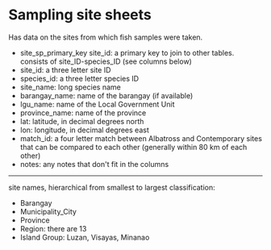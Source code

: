 # Sampling site sheets

Has data on the sites from which fish samples were taken.

* site_sp_primary_key	site_id: a primary key to join to other tables. consists of site_ID-species_ID (see columns below)
* site_id: a three letter site ID
* species_id: a three letter species ID
* site_name: long species name
* barangay_name: name of the barangay (if available)
* lgu_name: name of the Local Government Unit
* province_name: name of the province
* lat: latitude, in decimal degrees north
* lon: longitude, in decimal degrees east
* match_id: a four letter match between Albatross and Contemporary sites that can be compared to each other (generally within 80 km of each other)
* notes: any notes that don't fit in the columns

---

site names, hierarchical from smallest to largest classification:

* Barangay
* Municipality_City
* Province
* Region:  there are 13
* Island Group: Luzan, Visayas, Minanao
